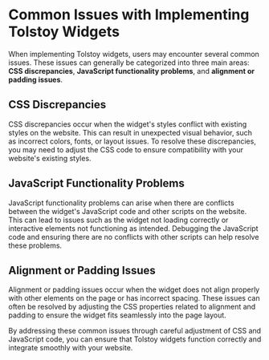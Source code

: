 # Common Issues with Implementing Tolstoy Widgets

When implementing Tolstoy widgets, users may encounter several common issues. These issues can generally be categorized into three main areas: **CSS discrepancies**, **JavaScript functionality problems**, and **alignment or padding issues**.

## CSS Discrepancies
CSS discrepancies occur when the widget's styles conflict with existing styles on the website. This can result in unexpected visual behavior, such as incorrect colors, fonts, or layout issues. To resolve these discrepancies, you may need to adjust the CSS code to ensure compatibility with your website's existing styles.

## JavaScript Functionality Problems
JavaScript functionality problems can arise when there are conflicts between the widget's JavaScript code and other scripts on the website. This can lead to issues such as the widget not loading correctly or interactive elements not functioning as intended. Debugging the JavaScript code and ensuring there are no conflicts with other scripts can help resolve these problems.

## Alignment or Padding Issues
Alignment or padding issues occur when the widget does not align properly with other elements on the page or has incorrect spacing. These issues can often be resolved by adjusting the CSS properties related to alignment and padding to ensure the widget fits seamlessly into the page layout.

By addressing these common issues through careful adjustment of CSS and JavaScript code, you can ensure that Tolstoy widgets function correctly and integrate smoothly with your website.